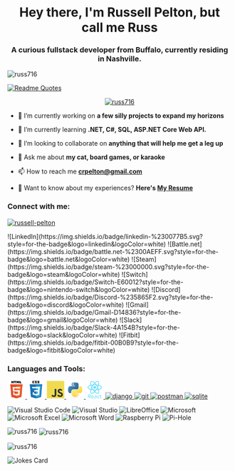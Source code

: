 <h1 align="center">Hey there, I'm Russell Pelton, but call me Russ</h1>
<h3 align="center">A curious fullstack developer from Buffalo, currently residing in Nashville.</h3>

<p align="left"> <img src="https://komarev.com/ghpvc/?username=russ716&label=Profile%20views&color=0e75b6&style=flat" alt="russ716" /> </p>

[![Readme Quotes](https://quotes-github-readme.vercel.app/api?type=horizontal&theme=dark)](https://github.com/piyushsuthar/github-readme-quotes)

<p align="center"> <a href="https://github.com/ryo-ma/github-profile-trophy"><img src="https://github-profile-trophy.vercel.app/?username=russ716" alt="russ716" /></a> </p>

- 🔭 I’m currently working on **a few silly projects to expand my horizons**

- 🌱 I’m currently learning **.NET, C#, SQL, ASP.NET Core Web API.**

- 👯 I’m looking to collaborate on **anything that will help me get a leg up**

- 💬 Ask me about **my cat, board games, or karaoke**

- 📫 How to reach me **crpelton@gmail.com**

- 📄 Want to know about my experiences?  **Here's [My Resume](https://drive.google.com/file/d/1pcVIxBYJGLuR7qi-kpqzm6Hb7MFMSQtH/view?usp=sharing)**

<h3 align="left">Connect with me:</h3>
<p align="left">
<a href="https://linkedin.com/in/russell-pelton" target="blank"><img align="center" src="https://raw.githubusercontent.com/rahuldkjain/github-profile-readme-generator/master/src/images/icons/Social/linked-in-alt.svg" alt="russell-pelton" height="30" width="40" /></a> </p>
  ![LinkedIn](https://img.shields.io/badge/linkedin-%230077B5.svg?style=for-the-badge&logo=linkedin&logoColor=white)
  ![Battle.net](https://img.shields.io/badge/battle.net-%2300AEFF.svg?style=for-the-badge&logo=battle.net&logoColor=white)
  ![Steam](https://img.shields.io/badge/steam-%23000000.svg?style=for-the-badge&logo=steam&logoColor=white)
  ![Switch](https://img.shields.io/badge/Switch-E60012?style=for-the-badge&logo=nintendo-switch&logoColor=white)
  ![Discord](https://img.shields.io/badge/Discord-%235865F2.svg?style=for-the-badge&logo=discord&logoColor=white)
  ![Gmail](https://img.shields.io/badge/Gmail-D14836?style=for-the-badge&logo=gmail&logoColor=white)
  ![Slack](https://img.shields.io/badge/Slack-4A154B?style=for-the-badge&logo=slack&logoColor=white)
  ![Fitbit](https://img.shields.io/badge/fitbit-00B0B9?style=for-the-badge&logo=fitbit&logoColor=white)
</p>

<h3 align="left">Languages and Tools:</h3>
<p align="left"> 
  <a href="https://www.w3.org/html/" target="_blank" rel="noreferrer"> <img src="https://raw.githubusercontent.com/devicons/devicon/master/icons/html5/html5-original-wordmark.svg" alt="html5" width="40" height="40"/> </a> 
  <a href="https://www.w3schools.com/css/" target="_blank" rel="noreferrer"> <img src="https://raw.githubusercontent.com/devicons/devicon/master/icons/css3/css3-original-wordmark.svg" alt="css3" width="40" height="40"/> </a> 
    <a href="https://developer.mozilla.org/en-US/docs/Web/JavaScript" target="_blank" rel="noreferrer"> <img src="https://raw.githubusercontent.com/devicons/devicon/master/icons/javascript/javascript-original.svg" alt="javascript" width="40" height="40"/> </a> 
  <a href="https://www.python.org" target="_blank" rel="noreferrer"> <img src="https://raw.githubusercontent.com/devicons/devicon/master/icons/python/python-original.svg" alt="python" width="40" height="40"/> </a> 
  <a href="https://reactjs.org/" target="_blank" rel="noreferrer"> <img src="https://raw.githubusercontent.com/devicons/devicon/master/icons/react/react-original-wordmark.svg" alt="react" width="40" height="40"/> </a> 
  <a href="https://www.djangoproject.com/" target="_blank" rel="noreferrer"> <img src="https://cdn.worldvectorlogo.com/logos/django.svg" alt="django" width="40" height="40"/> </a> 
  <a href="https://git-scm.com/" target="_blank" rel="noreferrer"> <img src="https://www.vectorlogo.zone/logos/git-scm/git-scm-icon.svg" alt="git" width="40" height="40"/> </a> 
  <a href="https://postman.com" target="_blank" rel="noreferrer"> <img src="https://www.vectorlogo.zone/logos/getpostman/getpostman-icon.svg" alt="postman" width="40" height="40"/> </a> 
  <a href="https://www.sqlite.org/" target="_blank" rel="noreferrer"> <img src="https://www.vectorlogo.zone/logos/sqlite/sqlite-icon.svg" alt="sqlite" width="40" height="40"/> </a> </p>
  
![Visual Studio Code](https://img.shields.io/badge/Visual%20Studio%20Code-0078d7.svg?style=for-the-badge&logo=visual-studio-code&logoColor=white)
  ![Visual Studio](https://img.shields.io/badge/Visual%20Studio-5C2D91.svg?style=for-the-badge&logo=visual-studio&logoColor=white)
  ![LibreOffice](https://img.shields.io/badge/LibreOffice-%2318A303?style=for-the-badge&logo=LibreOffice&logoColor=white)
  ![Microsoft](https://img.shields.io/badge/Microsoft-0078D4?style=for-the-badge&logo=microsoft&logoColor=white)
  ![Microsoft Excel](https://img.shields.io/badge/Microsoft_Excel-217346?style=for-the-badge&logo=microsoft-excel&logoColor=white)
  ![Microsoft Word](https://img.shields.io/badge/Microsoft_Word-2B579A?style=for-the-badge&logo=microsoft-word&logoColor=white)
  ![Raspberry Pi](https://img.shields.io/badge/-RaspberryPi-C51A4A?style=for-the-badge&logo=Raspberry-Pi)
  ![Pi-Hole](https://img.shields.io/badge/pihole-%2396060C.svg?style=for-the-badge&logo=pi-hole&logoColor=white)

<p><img align="left" src="https://github-readme-stats.vercel.app/api/top-langs?username=russ716&show_icons=true&locale=en&layout=compact" alt="russ716" /></p>

<p>&nbsp;<img align="center" src="https://github-readme-stats.vercel.app/api?username=russ716&show_icons=true&locale=en" alt="russ716" /></p>

<p><img align="center" src="https://github-readme-streak-stats.herokuapp.com/?user=russ716&" alt="russ716" /></p>

![Jokes Card](https://readme-jokes.vercel.app/api)
